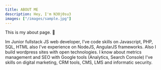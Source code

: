 ```yaml
---
title: ABOUT ME
description: Hey, I'm N30j0su3
images: ["/images/sample.jpg"]
---
```



This is my about page. :wave:

Im Junior fullstack JS web developer, I've code skills on Javascript, PHP, SQL, HTML also I've experience on NodeJS, AngularJS frameworks. Also I build wordpress sites with open technologies. I know about metrics management and SEO with Google tools (Analytics, Search Console) I've skills on digital marketing, CRM tools, CMS, LMS and informatic security.